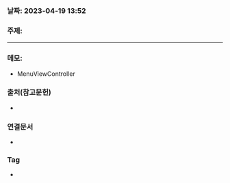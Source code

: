 ### 날짜: 2023-04-19 13:52

### 주제: 
---
### 메모: 
- MenuViewController

### 출처(참고문헌) 
- 

### 연결문서 
- 

### Tag
- 